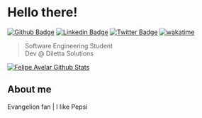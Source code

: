 # Hello there! 

[![Github Badge](https://img.shields.io/badge/-Github-000?style=flat-square&logo=Github&logoColor=white&link=https://github.com/fearlipe)](https://github.com/fearlipe)
[![Linkedin Badge](https://img.shields.io/badge/-LinkedIn-blue?style=flat-square&logo=Linkedin&logoColor=white&link=https://www.linkedin.com/in/avelarfe/)](https://www.linkedin.com/in/avelarfe/)
[![Twitter Badge](https://img.shields.io/badge/-Twitter-1ca0f1?style=flat-square&labelColor=1ca0f1&logo=twitter&logoColor=white&link=https://twitter.com/fearlipe)](https://twitter.com/fearlipe)
[![wakatime](https://wakatime.com/badge/user/320128a6-32a0-45ff-9492-864cecfa9a08.svg)](https://wakatime.com/@320128a6-32a0-45ff-9492-864cecfa9a08)

> Software Engineering Student <br>
> Dev @ Diletta Solutions

[![Felipe Avelar Github Stats](https://github-readme-stats.vercel.app/api?username=fearlipe&show_icons=true&theme=dark&bg_color=0d1117&hide_border=true&count_private=true)](https://github.com/fearlipe)

## About me 

Evangelion fan | I like Pepsi
